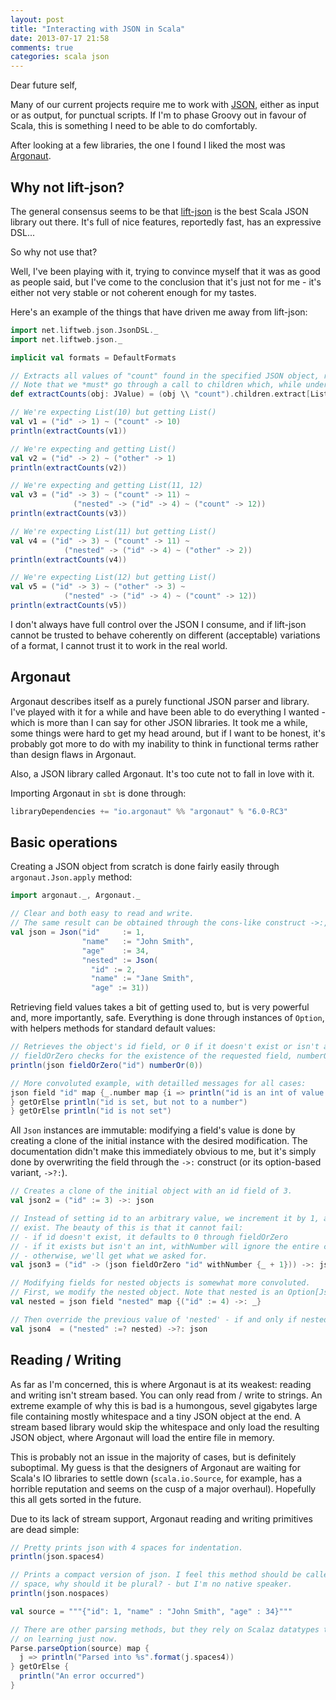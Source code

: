 ```yaml
---
layout: post
title: "Interacting with JSON in Scala"
date: 2013-07-17 21:58
comments: true
categories: scala json
---
```

Dear future self,

Many of our current projects require me to work with [JSON](http://www.json.org), either as input or as output, for
punctual scripts. If I'm to phase Groovy out in favour of Scala, this is something I need to be able to do comfortably.

After looking at a few libraries, the one I found I liked the most was [Argonaut](http://argonaut.io).

<!-- more -->
## Why not lift-json?
The general consensus seems to be that
[lift-json](https://github.com/lift/lift/tree/master/framework/lift-base/lift-json/) is the best Scala JSON library
out there. It's full of nice features, reportedly fast, has an expressive DSL...

So why not use that?

Well, I've been playing with it, trying to convince myself that it was as good as people said, but I've come to the
conclusion that it's just not for me - it's either not very stable or not coherent enough for my tastes.

Here's an example of the things that have driven me away from lift-json:
```scala
import net.liftweb.json.JsonDSL._
import net.liftweb.json._

implicit val formats = DefaultFormats

// Extracts all values of "count" found in the specified JSON object, returns them as a list of ints.
// Note that we *must* go through a call to children which, while understandable, is just noise to the reader.
def extractCounts(obj: JValue) = (obj \\ "count").children.extract[List[Int]]

// We're expecting List(10) but getting List()
val v1 = ("id" -> 1) ~ ("count" -> 10)
println(extractCounts(v1))

// We're expecting and getting List()
val v2 = ("id" -> 2) ~ ("other" -> 1)
println(extractCounts(v2))

// We're expecting and getting List(11, 12)
val v3 = ("id" -> 3) ~ ("count" -> 11) ~
              ("nested" -> ("id" -> 4) ~ ("count" -> 12))
println(extractCounts(v3))

// We're expecting List(11) but getting List()
val v4 = ("id" -> 3) ~ ("count" -> 11) ~
            ("nested" -> ("id" -> 4) ~ ("other" -> 2))
println(extractCounts(v4))

// We're expecting List(12) but getting List()
val v5 = ("id" -> 3) ~ ("other" -> 3) ~
            ("nested" -> ("id" -> 4) ~ ("count" -> 12))
println(extractCounts(v5))
```

I don't always have full control over the JSON I consume, and if lift-json cannot be trusted to behave coherently on
different (acceptable) variations of a format, I cannot trust it to work in the real world.



## Argonaut
Argonaut describes itself as a purely functional JSON parser and library. I've played with it for a while and have
been able to do everything I wanted - which is more than I can say for other JSON libraries. It took me a while, some
things were hard to get my head around, but if I want to be honest, it's probably got more to do with my inability
to think in functional terms rather than design flaws in Argonaut.

Also, a JSON library called Argonaut. It's too cute not to fall in love with it.

Importing Argonaut in `sbt` is done through:

```scala
libraryDependencies += "io.argonaut" %% "argonaut" % "6.0-RC3"
```


## Basic operations
Creating a JSON object from scratch is done fairly easily through `argonaut.Json.apply` method:
```scala
import argonaut._, Argonaut._

// Clear and both easy to read and write.
// The same result can be obtained through the cons-like construct ->:, but I prefer this style.
val json = Json("id"     := 1,
                "name"   := "John Smith",
                "age"    := 34,
                "nested" := Json(
                  "id" := 2,
                  "name" := "Jane Smith",
                  "age" := 31))
```

Retrieving field values takes a bit of getting used to, but is very powerful and, more importantly, safe. Everything
is done through instances of `Option`, with helpers methods for standard default values:
```scala
// Retrieves the object's id field, or 0 if it doesn't exist or isn't an int.
// fieldOrZero checks for the existence of the requested field, numberOr attempts to interpret it as a number.
println(json fieldOrZero("id") numberOr(0))

// More convoluted example, with detailled messages for all cases:
json field "id" map {_.number map {i => println("id is an int of value %s".format(i))
} getOrElse println("id is set, but not to a number")
} getOrElse println("id is not set")
```

All `Json` instances are immutable: modifying a field's value is done by creating a clone of the initial instance with
the desired modification. The documentation didn't make this immediately obvious to me, but it's simply done by
overwriting the field through the `->:` construct (or its option-based variant, `->?:`).

```scala
// Creates a clone of the initial object with an id field of 3.
val json2 = ("id" := 3) ->: json

// Instead of setting id to an arbitrary value, we increment it by 1, and use a default value of 0 if it does not
// exist. The beauty of this is that it cannot fail:
// - if id doesn't exist, it defaults to 0 through fieldOrZero
// - if it exists but isn't an int, withNumber will ignore the entire call and json3 will be strictly equal to json
// - otherwise, we'll get what we asked for.
val json3 = ("id" -> (json fieldOrZero "id" withNumber {_ + 1})) ->: json

// Modifying fields for nested objects is somewhat more convoluted.
// First, we modify the nested object. Note that nested is an Option[Json], None if the 'nested' field does not exist.
val nested = json field "nested" map {("id" := 4) ->: _}

// Then override the previous value of 'nested' - if and only if nested isn't None (that's the meaning of :=? and ->?:).
val json4  = ("nested" :=? nested) ->?: json
```



## Reading / Writing
As far as I'm concerned, this is where Argonaut is at its weakest: reading and writing isn't stream based. You can
only read from / write to strings. An extreme example of why this is bad is a humongous, sevel gigabytes large file
containing mostly whitespace and a tiny JSON object at the end. A stream based library would skip the whitespace and
only load the resulting JSON object, where Argonaut will load the entire file in memory.

This is probably not an issue in the majority of cases, but is definitely suboptimal. My guess is that the designers of
Argonaut are waiting for Scala's IO libraries to settle down (`scala.io.Source`, for example, has a horrible reputation
and seems on the cusp of a major overhaul). Hopefully this all gets sorted in the future.

Due to its lack of stream support, Argonaut reading and writing primitives are dead simple:
```scala
// Pretty prints json with 4 spaces for indentation.
println(json.spaces4)

// Prints a compact version of json. I feel this method should be called nospace - since there isn't even a single
// space, why should it be plural? - but I'm no native speaker.
println(json.nospaces)

val source = """{"id": 1, "name" : "John Smith", "age" : 34}"""

// There are other parsing methods, but they rely on Scalaz datatypes that I have no familiarity with and don't plan
// on learning just now.
Parse.parseOption(source) map {
  j => println("Parsed into %s".format(j.spaces4))
} getOrElse {
  println("An error occurred")
}
```
